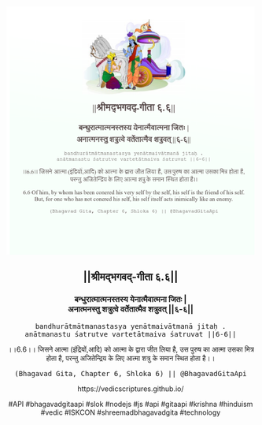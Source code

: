 <img src="../../asset/BG_6_6.png"/>
<center><h2>||श्रीमद्‍भगवद्‍-गीता ६.६||</h2>
<h3>बन्धुरात्मात्मनस्तस्य येनात्मैवात्मना जितः |<br/>अनात्मनस्तु शत्रुत्वे वर्तेतात्मैव शत्रुवत् ||६-६||</h3>
<pre>bandhurātmātmanastasya yenātmaivātmanā jitaḥ .<br/>anātmanastu śatrutve vartetātmaiva śatruvat ||6-6||</pre>
<p>।।6.6।। जिसने आत्मा (इंद्रियों,आदि) को आत्मा के द्वारा जीत लिया है, उस पुरुष का आत्मा उसका मित्र होता है, परन्तु अजितेन्द्रिय के लिए आत्मा शत्रु के समान स्थित होता है।।</p>
<pre>(Bhagavad Gita, Chapter 6, Shloka 6) || @BhagavadGitaApi</pre><p>https://vedicscriptures.github.io/</p><p>#API #bhagavadgitaapi #slok #nodejs #js #api #gitaapi #krishna #hinduism #vedic #ISKCON #shreemadbhagavadgita #technology</p></center>